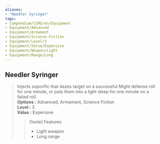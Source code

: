 ```yaml
---
aliases:
- "Needler Syringer"
tags:
- Compendium/CSRD/en/Equipment
- Equipment/Advanced
- Equipment/Armament
- Equipment/Science-Fiction
- Equipment/Level/3
- Equipment/Value/Expensive
- Equipment/Weapon/Light
- Equipment/Range/Long
---
```


  
## Needler Syringer  
  
>Injects soporific that dazes target on a successful Might defense roll for one minute, or puts them into a light sleep for one minute on a failed roll.  
> **Options :** Advanced, Armament, Science Fiction  
> **Level :** 3  
> **Value :** Expensive  
>>[!note] Features  
>> - Light weapon  
>> - Long range